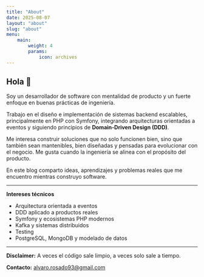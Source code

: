 ```yaml
---
title: "About"
date: 2025-08-07
layout: "about"
slug: "about"
menu:
    main:
        weight: 4
        params: 
            icon: archives
---
```



## Hola 👋

Soy un desarrollador de software con mentalidad de producto y un fuerte enfoque en buenas prácticas de ingeniería.

Trabajo en el diseño e implementación de sistemas backend escalables, principalmente en PHP con Symfony, integrando arquitecturas orientadas a eventos y siguiendo principios de **Domain-Driven Design (DDD)**.

Me interesa construir soluciones que no solo funcionen bien, sino que también sean mantenibles, bien diseñadas y pensadas para evolucionar con el negocio. Me gusta cuando la ingeniería se alinea con el propósito del producto.

En este blog comparto ideas, aprendizajes y problemas reales que me encuentro mientras construyo software.

---

**Intereses técnicos**
- Arquitectura orientada a eventos
- DDD aplicado a productos reales
- Symfony y ecosistemas PHP modernos
- Kafka y sistemas distribuidos
- Testing 
- PostgreSQL, MongoDB y modelado de datos

---

**Disclaimer:** A veces el código sale limpio, a veces solo sale a tiempo.

**Contacto:** alvaro.rosado93@gmail.com
